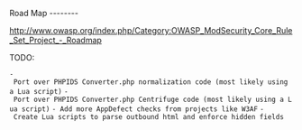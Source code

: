 Road Map --------

<http://www.owasp.org/index.php/Category:OWASP_ModSecurity_Core_Rule_Set_Project_-_Roadmap>

TODO:

`- Port over PHPIDS Converter.php normalization code (most likely using a Lua script)`
`- Port over PHPIDS Converter.php Centrifuge code (most likely using a Lua script)`
`- Add more AppDefect checks from projects like W3AF`
`- Create Lua scripts to parse outbound html and enforce hidden fields`